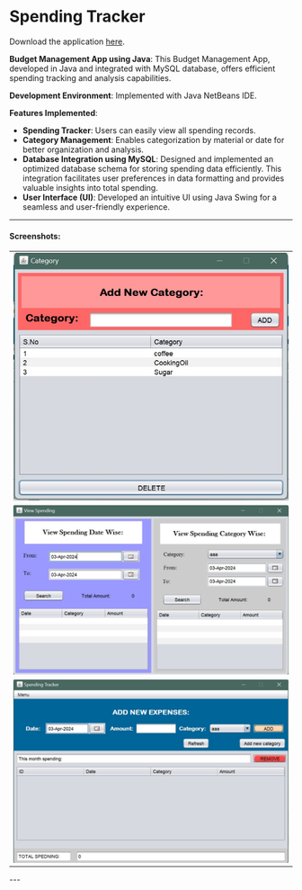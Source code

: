 # Spending Tracker

Download the application [here](https://github.com/Akshaya21513/Spending-Tracker/releases).

**Budget Management App using Java**: This Budget Management App, developed in Java and integrated with MySQL database, offers efficient spending tracking and analysis capabilities.

**Development Environment**: Implemented with Java NetBeans IDE.

**Features Implemented**:
- **Spending Tracker**: Users can easily view all spending records.
- **Category Management**: Enables categorization by material or date for better organization and analysis.
- **Database Integration using MySQL**: Designed and implemented an optimized database schema for storing spending data efficiently. This integration facilitates user preferences in data formatting and provides valuable insights into total spending.
- **User Interface (UI)**: Developed an intuitive UI using Java Swing for a seamless and user-friendly experience.

---

#### Screenshots:

<table>
  <tr>
    <td align="center"><img src="Category.jpeg" alt="Categorye"></td>
  </tr>
   <tr>
      <td align="center"><img src="ViewSpending.jpeg" alt="ViewSpending"></td>
   </tr>   
   <tr>
      <td align="center"><img src="SpendingTracker.jpeg" alt="SpendingTracker"></td>
   </tr>   
</table>
---



